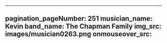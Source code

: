 ------
pagination_pageNumber: 251
musician_name: Kevin
band_name: The Chapman Family
img_src: images/musician0263.png
onmouseover_src: 
------